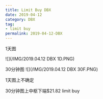 ```yaml
---
title: Limit Buy DBX
date: 2019-04-12
category: DBX
tag:
- limit buy
permalink: 2019-04-12-DBX
---
```

1天图

![](/IMG/2019.04.12 DBX 1D.PNG)

30分钟图
![](/IMG/2019.04.12 DBX 30F.PNG)

1天图上不确定

30分钟图上中枢下端$\$$21.82 limit buy
